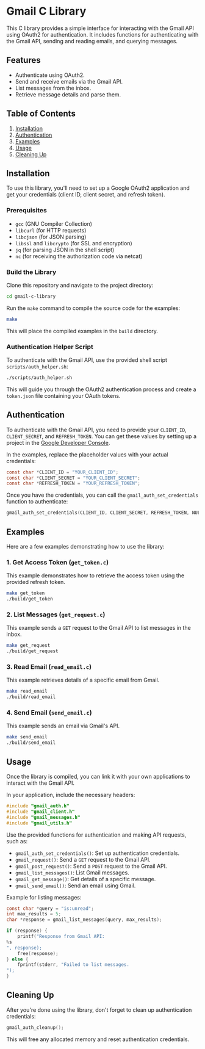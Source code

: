 
# Gmail C Library

This C library provides a simple interface for interacting with the Gmail API using OAuth2 for authentication. It includes functions for authenticating with the Gmail API, sending and reading emails, and querying messages.

## Features

- Authenticate using OAuth2.
- Send and receive emails via the Gmail API.
- List messages from the inbox.
- Retrieve message details and parse them.

## Table of Contents

1. [Installation](#installation)
2. [Authentication](#authentication)
3. [Examples](#examples)
4. [Usage](#usage)
5. [Cleaning Up](#cleaning-up)

## Installation

To use this library, you'll need to set up a Google OAuth2 application and get your credentials (client ID, client secret, and refresh token).

### Prerequisites

- `gcc` (GNU Compiler Collection)
- `libcurl` (for HTTP requests)
- `libcjson` (for JSON parsing)
- `libssl` and `libcrypto` (for SSL and encryption)
- `jq` (for parsing JSON in the shell script)
- `nc` (for receiving the authorization code via netcat)

### Build the Library

Clone this repository and navigate to the project directory:

```bash
cd gmail-c-library
```

Run the `make` command to compile the source code for the examples:

```bash
make
```

This will place the compiled examples in the `build` directory.

### Authentication Helper Script

To authenticate with the Gmail API, use the provided shell script `scripts/auth_helper.sh`:

```bash
./scripts/auth_helper.sh
```

This will guide you through the OAuth2 authentication process and create a `token.json` file containing your OAuth tokens.

## Authentication

To authenticate with the Gmail API, you need to provide your `CLIENT_ID`, `CLIENT_SECRET`, and `REFRESH_TOKEN`. You can get these values by setting up a project in the [Google Developer Console](https://console.developers.google.com/).

In the examples, replace the placeholder values with your actual credentials:

```c
const char *CLIENT_ID = "YOUR_CLIENT_ID";
const char *CLIENT_SECRET = "YOUR_CLIENT_SECRET";
const char *REFRESH_TOKEN = "YOUR_REFRESH_TOKEN";
```

Once you have the credentials, you can call the `gmail_auth_set_credentials` function to authenticate:

```c
gmail_auth_set_credentials(CLIENT_ID, CLIENT_SECRET, REFRESH_TOKEN, NULL);
```

## Examples

Here are a few examples demonstrating how to use the library:

### 1. Get Access Token (`get_token.c`)

This example demonstrates how to retrieve the access token using the provided refresh token.

```bash
make get_token
./build/get_token
```

### 2. List Messages (`get_request.c`)

This example sends a `GET` request to the Gmail API to list messages in the inbox.

```bash
make get_request
./build/get_request
```

### 3. Read Email (`read_email.c`)

This example retrieves details of a specific email from Gmail.

```bash
make read_email
./build/read_email
```

### 4. Send Email (`send_email.c`)

This example sends an email via Gmail's API.

```bash
make send_email
./build/send_email
```

## Usage

Once the library is compiled, you can link it with your own applications to interact with the Gmail API. 

In your application, include the necessary headers:

```c
#include "gmail_auth.h"
#include "gmail_client.h"
#include "gmail_messages.h"
#include "gmail_utils.h"
```

Use the provided functions for authentication and making API requests, such as:

- `gmail_auth_set_credentials()`: Set up authentication credentials.
- `gmail_request()`: Send a `GET` request to the Gmail API.
- `gmail_post_request()`: Send a `POST` request to the Gmail API.
- `gmail_list_messages()`: List Gmail messages.
- `gmail_get_message()`: Get details of a specific message.
- `gmail_send_email()`: Send an email using Gmail.

Example for listing messages:

```c
const char *query = "is:unread";
int max_results = 5;
char *response = gmail_list_messages(query, max_results);

if (response) {
    printf("Response from Gmail API:
%s
", response);
    free(response);
} else {
    fprintf(stderr, "Failed to list messages.
");
}
```

## Cleaning Up

After you're done using the library, don't forget to clean up authentication credentials:

```c
gmail_auth_cleanup();
```

This will free any allocated memory and reset authentication credentials.
